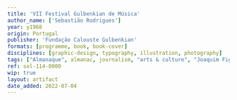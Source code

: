 ```yaml
---
title: 'VII Festival Gulbenkian de Música'
author_name: ['Sebastião Rodrigues']
year: y1968
origin: Portugal
publisher: 'Fundação Calouste Gulbenkian'
formats: [programme, book, book-cover]
disciplines: [graphic-design, typography, illustration, photography]
tags: ["Almanaque", almanac, journalism, "arts & culture", "Joaquim Figueiredo Magalhães"]
ref: sol-114-0000
wip: true
layout: artifact
date_added: 2022-07-04
---
```

